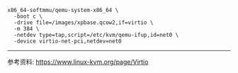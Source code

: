 ```
x86_64-softmmu/qemu-system-x86_64 \
  -boot c \
  -drive file=/images/xpbase.qcow2,if=virtio \
  -m 384 \
  -netdev type=tap,script=/etc/kvm/qemu-ifup,id=net0 \
  -device virtio-net-pci,netdev=net0
```

---
参考资料:
https://www.linux-kvm.org/page/Virtio
